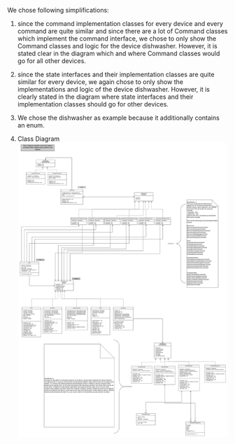 We chose following simplifications:
1) since the command implementation classes for every device and every command are quite similar and since there
    are a lot of Command classes which implement the command interface, we chose to only show the Command
    classes and logic for the device dishwasher. However, it is stated clear in the diagram which and where 
    Command classes would go for all other devices.
2) since the state interfaces and their implementation classes are quite similar for every device, 
    we again chose to only show the implementations and logic of the device dishwasher. However, it is clearly stated
    in the diagram where state interfaces and their implementation classes should go for other devices. 
3) We chose the dishwasher as example because it additionally contains an enum.

4) Class Diagram ![](CD_Command_and_State_Pattern_applied.png)

